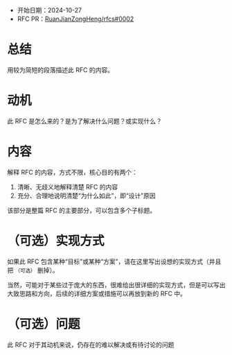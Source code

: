 - 开始日期：2024-10-27
- RFC PR：[RuanJianZongHeng/rfcs#0002](https://github.com/RuanJianZongHeng/rfcs/pull/0002)

# 总结
用较为简短的段落描述此 RFC 的内容。

# 动机
此 RFC 是怎么来的？是为了解决什么问题？或实现什么？

# 内容

解释 RFC 的内容，方式不限，核心目的有两个：

1. 清晰、无歧义地解释清楚 RFC 的内容
2. 充分、合理地说明清楚“为什么如此”，即“设计”原因

该部分是整篇 RFC 的主要部分，可以包含多个子标题。

# （可选）实现方式

如果此 RFC 包含某种“目标”或某种“方案”，请在这里写出设想的实现方式（并且把 `（可选）` 删掉）。

当然，可能对于某些过于庞大的东西，很难给出很详细的实现方式，但是可以写出大致思路和方向，后续的详细方案或措施可以再放到新的 RFC 中。

# （可选）问题

此 RFC 对于其动机来说，仍存在的难以解决或有待讨论的问题
